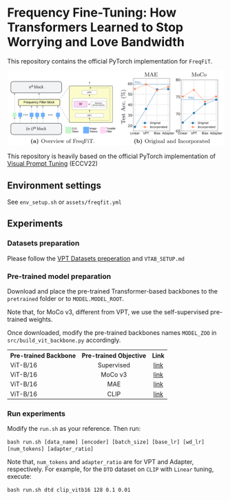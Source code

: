 # Frequency Fine-Tuning: How Transformers Learned to Stop Worrying and Love Bandwidth

This repository contains the official PyTorch implementation for `FreqFiT`.

<img src="https://github.com/tsly123/FreqFiT/blob/main/assets/freqfit.png">

This repository is heavily based on the official PyTorch implementation of [Visual Prompt Tuning](https://github.com/KMnP/vpt) (ECCV22)

## Environment settings

See `env_setup.sh` or `assets/freqfit.yml`

## Experiments

### Datasets preparation

Please follow the [VPT Datasets preperation](https://github.com/KMnP/vpt?tab=readme-ov-file#datasets-preperation) and `VTAB_SETUP.md`

### Pre-trained model preparation

Download and place the pre-trained Transformer-based backbones to the `pretrained` folder or to
`MODEL.MODEL_ROOT`. 

Note that, for MoCo v3, different from VPT, we use the self-supervised pre-trained weights.

Once downloaded, modify the pre-trained backbones names `MODEL_ZOO` in `src/build_vit_backbone.py` accordingly.

<table><tbody>
<!-- START TABLE -->
<!-- TABLE HEADER -->
<th valign="bottom">Pre-trained Backbone</th>
<th valign="bottom">Pre-trained Objective</th>
<th valign="bottom">Link</th>
<!-- TABLE BODY -->
<tr><td align="left">ViT-B/16</td>
<td align="center">Supervised</td>
<td align="center"><a href="https://storage.googleapis.com/vit_models/imagenet21k/ViT-B_16.npz">link</a></td>
</tr>
<tr><td align="left">ViT-B/16</td>
<td align="center">MoCo v3</td>
<td align="center"><a href="https://dl.fbaipublicfiles.com/moco-v3/vit-b-300ep/vit-b-300ep.pth.tar">link</a></td>
</tr>
<tr><td align="left">ViT-B/16</td>
<td align="center">MAE</td>
<td align="center"><a href="https://dl.fbaipublicfiles.com/mae/pretrain/mae_pretrain_vit_base.pth">link</a></td>
</tr>
<tr><td align="left">ViT-B/16</td>
<td align="center">CLIP</td>
<td align="center"><a href="https://openaipublic.azureedge.net/clip/models/5806e77cd80f8b59890b7e101eabd078d9fb84e6937f9e85e4ecb61988df416f/ViT-B-16.pt">link</a></td>
</tr>
</tbody></table>

### Run experiments
Modify the `run.sh` as your reference. Then run:

```
bash run.sh [data_name] [encoder] [batch_size] [base_lr] [wd_lr] [num_tokens] [adapter_ratio]
```
Note that, `num_tokens` and `adapter_ratio` are for VPT and Adapter, respectively. For example, for the `DTD` dataset on `CLIP` with `Linear` tuning, execute:
```
bash run.sh dtd clip_vitb16 128 0.1 0.01
```
